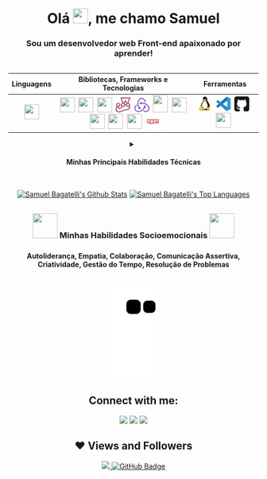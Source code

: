 <h1 align="center">Olá <img src="https://raw.githubusercontent.com/MartinHeinz/MartinHeinz/master/wave.gif" width="30px" height="30px">, me chamo Samuel</h1>

<h3 align="center">Sou um desenvolvedor web Front-end apaixonado por aprender!</h3>

##

<div id='lojc' align="center">

| Linguagens  | Bibliotecas, Frameworks e Tecnologias | Ferramentas |  
|---|---|---|
|<div id='lojc' align="center"><img src="https://cdn.jsdelivr.net/gh/devicons/devicon/icons/javascript/javascript-original.svg" width="30" height="30"/></div>|<div id='lojc' align="center"><img src="https://cdn.jsdelivr.net/gh/devicons/devicon/icons/react/react-original.svg" width="30" height="30"/>&nbsp;&nbsp;<img src="https://testing-library.com/img/octopus-64x64.png" width="30" height="30"/>&nbsp;&nbsp;<img src="https://cdn.jsdelivr.net/gh/devicons/devicon/icons/git/git-original.svg" width="30" height="30"/>&nbsp;&nbsp;<img src="https://github.com/devicons/devicon/blob/master/icons/jest/jest-plain.svg" width="30" height="30"/>&nbsp;&nbsp;<img src="https://github.com/devicons/devicon/blob/1119b9f84c0290e0f0b38982099a2bd027a48bf1/icons/redux/redux-original.svg" width="30" height="30"/>&nbsp;&nbsp;<img src="https://img.icons8.com/color/344/docker.png" width="30" height="35"/>&nbsp;&nbsp;<img src="https://www.seekpng.com/png/full/525-5256723_docker-compose-logo.png" width="30" height="30"/>&nbsp;&nbsp;<img src="https://cdn.jsdelivr.net/gh/devicons/devicon/icons/tailwindcss/tailwindcss-plain.svg" width="30" height="30"/>&nbsp;&nbsp;<img src="https://cdn.jsdelivr.net/gh/devicons/devicon/icons/html5/html5-original.svg" width="30" height="30"/>&nbsp;&nbsp;<img src="https://cdn.jsdelivr.net/gh/devicons/devicon/icons/css3/css3-original.svg" width="30" height="30"/>&nbsp;&nbsp;<img src="https://github.com/MateusHoffman/MateusHoffman/blob/main/img/NPM.svg" width="30" height="30"/></div>|<div id='lojc' align="center"><img src="https://github.com/devicons/devicon/blob/master/icons/linux/linux-original.svg" width="30" height="30"/>&nbsp;&nbsp;<img src="https://github.com/devicons/devicon/blob/master/icons/vscode/vscode-original.svg" width="30" height="30"/>&nbsp;&nbsp;<img src="https://github.com/MateusHoffman/MateusHoffman/blob/main/img/GitHub.svg" width="30" height="30" background-color="white"/>&nbsp;&nbsp;<img src="https://img.icons8.com/color/344/bash.png" width="30" height="30" background-color="white"/>&nbsp;&nbsp;</div>|

  <details>
    <summary><h4>Minhas Principais Habilidades Técnicas</h4></summary>
<div id='lojc' align="center">

| Linguagens  | Bibliotecas e Frameworks | Tecnologias | Ferramentas | 
|---|---|---|---|
|<div id='lojc' align="center"><span>JavaScript🔸MySQL</span></div>|<div id='lojc' align="center"><span>React🔸Jest</span></div>|<div id='lojc' align="center"><span>Git🔸React Testing Library🔸Rest API🔸HTML🔸CSS🔸React Router🔸Redux🔸Context API🔸React Hooks🔸Tailwind</span></div>|<div id='lojc' align="center"><span>Linux🔸Bash🔸GitHub🔸Visual Studio Code🔸MySQL Workbench🔸Docker🔸Docker Compose</span></div>|
  </details>

## 

<div align="center">
  <a href="https://github.com/samuelbagatelli/github-readme-stats"><img height="165em" alt="Samuel Bagatelli's Github Stats" src="https://github-readme-stats.vercel.app/api?username=samuelbagatelli&show_icons=true&count_private=true&theme=react&hide_border=true&bg_color=0D1117" /></a>
  <a href="https://github.com/samuelbagatelli/github-readme-stats"><img height="165em" alt="Samuel Bagatelli's Top Languages" src="https://github-readme-stats.vercel.app/api/top-langs/?username=samuelbagatelli&langs_count=8&count_private=true&layout=compact&theme=react&hide_border=true&bg_color=0D1117"/>
	</a>
</div>

##

<div>
	<h3 align="center">
		<img src="https://cdn-icons-png.flaticon.com/512/3062/3062533.png" width="50px" height="50px">
		 Minhas Habilidades Socioemocionais
		<img src="https://blog.peoplefirstps.com/hubfs/226%20-%20Data.png" width="50px" height="50px">
	<h3>
	<h4 align="center">Autoliderança, Empatia, Colaboração, Comunicação Assertiva, Criatividade, Gestão do Tempo, Resolução de Problemas<h4>
</div>

##	


![Snake animation](https://github.com/samuelbagatelli/samuelbagatelli/blob/output/github-contribution-grid-snake.svg)


## Connect with me:
<div align="center">
  <a href="https://instagram.com/samuel_bagatelli/" target="_blank"><img src="https://img.shields.io/badge/-Instagram-%23E4405F?style=for-the-badge&logo=instagram&logoColor=white" target="_blank"></a>
  <a href = "mailto:contato.samuelbagatelli@gmail.com"><img src="https://img.shields.io/badge/-Gmail-%23333?style=for-the-badge&logo=gmail&logoColor=white" target="_blank"></a>
  <a href="https://www.linkedin.com/in/samuel-bagatelli/" target="_blank"><img src="https://img.shields.io/badge/-LinkedIn-%230077B5?style=for-the-badge&logo=linkedin&logoColor=white" target="_blank"></a> 
</div>

## ❤ Views and Followers
<div align="center">
	<a href="https://github.com/Meghna-DAS/github-profile-views-counter">
		<img src="https://komarev.com/ghpvc/?username=samuelbagatelli">
	</a>
	<a href="https://github.com/samuelbagatelli?tab=followers"><img src="https://img.shields.io/github/followers/samuelbagatelli?label=Followers&style=social" 			alt="GitHub Badge"></a>
</div> 
